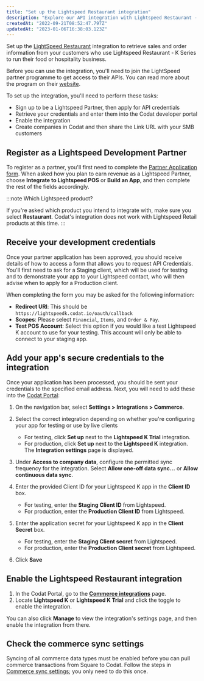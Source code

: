 ```yaml
---
title: "Set up the Lightspeed Restaurant integration"
description: "Explore our API integration with Lightspeed Restaurant - K Series"
createdAt: "2022-09-21T08:52:47.797Z"
updatedAt: "2023-01-06T16:38:03.123Z"
---
```


Set up the [LightSpeed Restaurant](/integrations/commerce/lightspeed-k/commerce-lightspeed-k) integration to retrieve sales and order information from your customers who use Lightspeed Restaurant - K Series to run their food or hospitality business.

Before you can use the integration, you'll need to join the LightSpeed partner programme to get access to their APIs. You can read more about the program on their <a className="external" href="https://www.lightspeedhq.co.uk/partners/" target="_blank">website</a>.

To set up the integration, you'll need to perform these tasks:

- Sign up to be a Lightspeed Partner, then apply for API credentials
- Retrieve your credentials and enter them into the Codat developer portal
- Enable the integration
- Create companies in Codat and then share the Link URL with your SMB customers

## Register as a Lightspeed Development Partner

To register as a partner, you'll first need to complete the <a className="external" href="https://www.lightspeedhq.com/partners/partner-application/" target="_blank">Partner Application form</a>. When asked how you plan to earn revenue as a Lightspeed Partner, choose **Integrate to Lightspeed POS** or **Build an App**, and then complete the rest of the fields accordingly.

:::note Which Lightspeed product?

If you're asked which product you intend to integrate with, make sure you select **Restaurant**. Codat's integration does not work with Lightspeed Retail products at this time.
:::

## Receive your development credentials

Once your partner application has been approved, you should receive details of how to access a form that allows you to request API Credentials. You'll first need to ask for a Staging client, which will be used for testing and to demonstrate your app to your Lightspeed contact, who will then advise when to apply for a Production client.

When completing the form you may be asked for the following information:

- **Redirect URI**: This should be `https://lightspeedk.codat.io/oauth/callback`
- **Scopes**: Please select `Financial`, `Items`, and `Order & Pay`.
- **Test POS Account**: Select this option if you would like a test Lightspeed K account to use for your testing. This account will only be able to connect to your staging app.

## Add your app's secure credentials to the integration

Once your application has been processed, you should be sent your credentials to the specified email address. Next, you will need to add these into the <a href="https://app.codat.io" target="_blank">Codat Portal</a>:

1. On the navigation bar, select **Settings > Integrations > Commerce**.

2. Select the correct integration depending on whether you're configuring your app for testing or use by live clients

   - For testing, click **Set up** next to the **Lightspeed K Trial** integration.
   - For production, click **Set up** next to the **Lightspeed K** integration.  
     The **Integration settings** page is displayed.

3. Under **Access to company data**, configure the permitted sync frequency for the integration. Select **Allow one-off data sync…** or **Allow continuous data sync**.

4. Enter the provided Client ID for your Lightspeed K app in the **Client ID** box.

   - For testing, enter the **Staging Client ID** from Lightspeed.
   - For production, enter the **Production Client ID** from Lightspeed.

5. Enter the application secret for your Lightspeed K app in the **Client Secret** box.

   - For testing, enter the **Staging Client secret** from Lightspeed.
   - For production, enter the **Production Client secret** from Lightspeed.

6. Click **Save**

## Enable the Lightspeed Restaurant integration

1. In the Codat Portal, go to the <a className="external" href="https://app.codat.io/settings/integrations/commerce" target="blank">**Commerce integrations**</a> page.
2. Locate **Lightspeed K** or **Lightspeed K Trial** and click the toggle to enable the integration.

You can also click **Manage** to view the integration's settings page, and then enable the integration from there.

## Check the commerce sync settings

Syncing of all commerce data types must be enabled before you can pull commerce transactions from Square to Codat. Follow the steps in [Commerce sync settings](/integrations/commerce/commerce-sync-settings); you only need to do this once.
